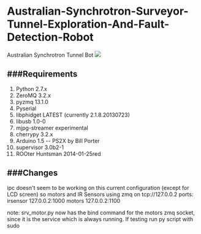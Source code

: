 Australian-Synchrotron-Surveyor-Tunnel-Exploration-And-Fault-Detection-Robot
=======

Australian Synchrotron Tunnel Bot
![](https://raw.github.com/AustralianSynchrotron/Australian-Synchrotron-Surveyor-Tunnel-Exploration-And-Fault-Detection-Robot/master/drawings/logos/RoboDonkey.png)

###Requirements
------------

1. Python 2.7.x
2. ZeroMQ 3.2.x
3. pyzmq  13.1.0
4. Pyserial
5. libphidget LATEST (currently 2.1.8.20130723)
6. libusb 1.0-0
7. mjpg-streamer experimental
8. cherrypy 3.2.x
9. Arduino 1.5
-- PS2X by Bill Porter
10. supervisor 3.0b2-1
11. ROOter Huntsman 2014-01-25red


###Changes
-------

ipc doesn't seem to be working on this current configuration (except for LCD screen) so motors and IR Sensors using zmq on tcp://127.0.0.2
ports:
irsensor 127.0.0.2:1000
motors 127.0.0.2:1100


note: srv_motor.py now has the bind command for the motors zmq socket, since it is the service which is always running. If testing run py script with sudo



